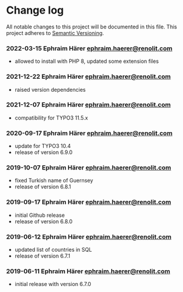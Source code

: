 # Change log

All notable changes to this project will be documented in this file. This
project adheres to [Semantic Versioning](https://semver.org/).

### 2022-03-15  Ephraim Härer  <ephraim.haerer@renolit.com>

- allowed to install with PHP 8, updated some extension files

### 2021-12-22  Ephraim Härer  <ephraim.haerer@renolit.com>

- raised version dependencies

### 2021-12-07  Ephraim Härer  <ephraim.haerer@renolit.com>

- compatibility for TYPO3 11.5.x

### 2020-09-17 Ephraim Härer <ephraim.haerer@renolit.com>

- update for TYPO3 10.4
- release of version 6.9.0

### 2019-10-07 Ephraim Härer <ephraim.haerer@renolit.com>

- fixed Turkish name of Guernsey
- release of version 6.8.1

### 2019-09-17 Ephraim Härer <ephraim.haerer@renolit.com>

- initial Github release
- release of version 6.8.0

### 2019-06-12 Ephraim Härer <ephraim.haerer@renolit.com>

- updated list of countries in SQL
- release of version 6.7.1

### 2019-06-11 Ephraim Härer <ephraim.haerer@renolit.com>

- initial release with version 6.7.0
